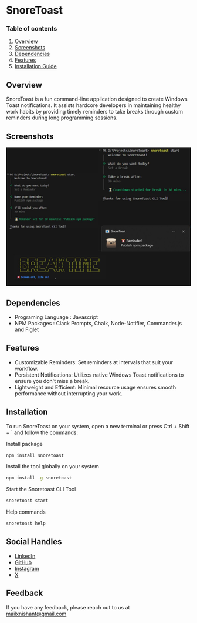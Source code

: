 
# SnoreToast

### Table of contents  
1. [Overview](#Overview)
2. [Screenshots](#Screenshots)  
3. [Dependencies](#dependencies)   
4. [Features](#features) 
5. [Installation Guide](#Installation) 

## Overview

SnoreToast is a fun command-line application designed to create Windows Toast notifications. It assists hardcore developers in maintaining healthy work habits by providing timely reminders to take breaks through custom reminders during long programming sessions. 

## Screenshots  

![App Screenshot](https://github.com/githubxnishant/SnoreToast/blob/main/bg.jpg)

## Dependencies

- Programing Language : Javascript
- NPM Packages : Clack Prompts, Chalk, Node-Notifier, Commander.js and Figlet

## Features  

- Customizable Reminders: Set reminders at intervals that suit your workflow.
- Persistent Notifications: Utilizes native Windows Toast notifications to ensure you don't miss a break.
- Lightweight and Efficient: Minimal resource usage ensures smooth performance without interrupting your work.

## Installation  

To run SnoreToast on your system, open a new terminal or press Ctrl + Shift + ` and follow the commands:

Install package

~~~bash  
npm install snoretoast
~~~

Install the tool globally on your system

~~~bash  
npm install -g snoretoast
~~~

Start the Snoretoast CLI Tool

~~~bash
snoretoast start
~~~

Help commands 

~~~bash  
snoretoast help
~~~


## Social Handles  

- [LinkedIn](https://www.linkedin.com/in/linkxnishant/)
- [GitHub](https://github.com/githubxnishant)
- [Instagram](https://www.instagram.com/chauhanishant_)
- [X](https://x.com/tweetxnishant)

## Feedback  

If you have any feedback, please reach out to us at mailxnishant@gmail.com